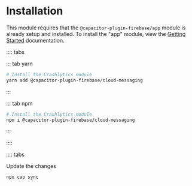 # Installation

This module requires that the `@capacitor-plugin-firebase/app` module is already setup and installed. To install the "app" module, view the
[Getting Started](/) documentation.

:::: tabs
 
::: tab yarn
```bash
# Install the Crashlytics module
yarn add @capacitor-plugin-firebase/cloud-messaging

```
:::
 
 
::: tab npm
```bash
# Install the Crashlytics module
npm i @capacitor-plugin-firebase/cloud-messaging

```
:::
 
::::

:::: tabs
 
Update the changes
```bash
npx cap sync
```